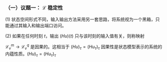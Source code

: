 ### （一）议题一： $\mathcal{L}$ 稳定性

  (1) 状态空间形式不同，输入输出方法采用另一套思路，将系统视为一个黑箱，只能通过其输入和输出端口访问。

  (2) 如果在任何时刻 $t$，输出 $(Hu)(t)$ 只与该时刻的输入值有关，则称映射
  
   $\mathcal{L}^m_v \to \mathcal{L}^q_v$
   是因果的。这相当于 $(Hu)_\tau = (Hu_\tau)_\tau$ 因果性是状态模型表示的系统的内蕴性质。$(Hu)_\tau = (Hu_\tau)_\tau$
